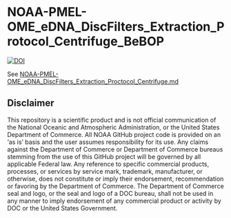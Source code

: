# NOAA-PMEL-OME_eDNA_DiscFilters_Extraction_Protocol_Centrifuge_BeBOP

[![DOI](https://zenodo.org/badge/1032147704.svg)](https://doi.org/10.5281/zenodo.16740832)


See [NOAA-PMEL-OME_eDNA_DiscFilters_Extraction_Proctocol_Centrifuge.md](https://github.com/HanWeinrich/NOAA-PMEL-OME_eDNA_DiscFilters_Extraction_Protocol_Centrifuge_BeBOP/blob/main/NOAA-PMEL-OME_eDNA_DiscFilters_Extraction_Protocol_Centrifuge.md)

## Disclaimer
This repository is a scientific product and is not official communication of the National Oceanic and Atmospheric Administration, or the United States Department of Commerce. All NOAA GitHub project code is provided on an ‘as is’ basis and the user assumes responsibility for its use. Any claims against the Department of Commerce or Department of Commerce bureaus stemming from the use of this GitHub project will be governed by all applicable Federal law. Any reference to specific commercial products, processes, or services by service mark, trademark, manufacturer, or otherwise, does not constitute or imply their endorsement, recommendation or favoring by the Department of Commerce. The Department of Commerce seal and logo, or the seal and logo of a DOC bureau, shall not be used in any manner to imply endorsement of any commercial product or activity by DOC or the United States Government.
